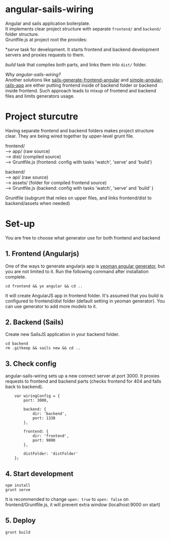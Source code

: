 # angular-sails-wiring
Angular and sails application boilerplate.  
It implements clear project structure with separate `frontend/` and `backend/` folder structure.  
Gruntfile.js at project root the provides:

**serve* task for development. It starts frontend and backend development servers and proxies requests to them.

*build* task that compiles both parts, and links them into `dist/` folder.


*Why angular-sails-wiring?*  
Another solutions like [sails-generate-frontend-angular](https://github.com/chiefy/sails-generate-frontend-angular) and [simple-angular-rails-app](https://github.com/EmmanuelOga/simple-angular-rails-app) are either putting frontend inside of backend folder or backend inside frontend. Such approach leads to mixup of frontend and backend files and limits generators usage.

# Project sturcutre
Having separate frontend and backend folders makes project structure clear. They are being wired together by upper-level grunt file. 

frontend/  
--> app/ (raw source)  
--> dist/ (compiled source)  
--> Gruntfile.js (frontend: config with tasks 'watch', 'serve' and 'build')  

backend/  
--> api/ (raw source)  
--> assets/ (folder for compiled frontend source)  
--> Gruntfile.js (backend: config with tasks 'watch', 'serve' and 'build' )  


Gruntfile (subgrunt that relies on upper files, and links frontend/dist to backend/assets when needed)


# Set-up
You are free to choose what generator use for both frontend and backend

## 1. Frontend (Angularjs)
One of the ways to generate angularjs app is [yeoman angular generator](https://github.com/yeoman/generator-angular), but you are not limited to it. Run the following command after installation complete.

```
cd frontend && yo angular && cd ..
```
It will create AngularJS app in frontend folder. It's assumed that you build is configured to frontend/dist folder (default setting in yeoman generator). You can use generator to add more models to it.

## 2. Backend (Sails)
Create new SailsJS application in your backend folder. 
```
cd backend
rm .gitkeep && sails new && cd ..
```

## 3. Check config
angular-sails-wiring sets up a new connect server at port 3000. It proxies requests to frontend and backend parts (checks frontend for 404 and falls back to backend).

```
	var wiringConfig = {   
        port: 3000,

        backend: {
            dir: 'backend',
            port: 1338
        },

        frontend: {
            dir: 'frontend',
            port: 9000
        },

        distFolder: 'distFolder'
    };
```

## 4. Start development

```
npm install
grunt serve
```

It is recommended to change ```open: true``` to ```open: false``` on frontend/Gruntfile.js, it will prevent extra window (localhost:9000 on start)

## 5. Deploy
```
grunt build
```
